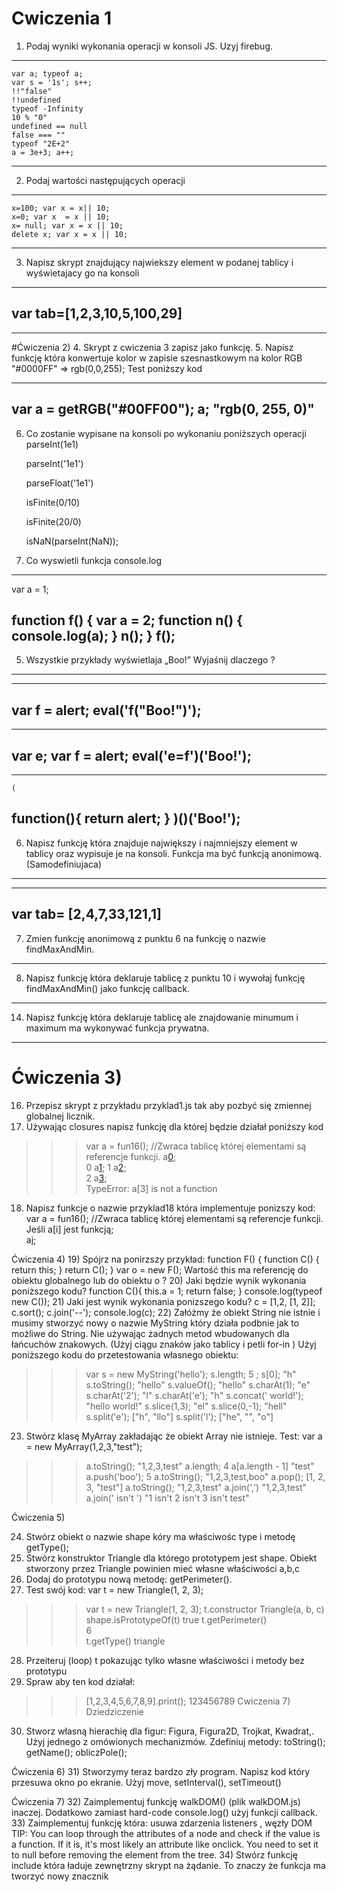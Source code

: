 # Cwiczenia 1
1. Podaj wyniki wykonania operacji w konsoli JS. Uzyj firebug.
---
	var a; typeof a;
	var s = '1s'; s++;
    !!"false"
    !!undefined
    typeof -Infinity
    10 % "0"
    undefined == null
    false === ""
    typeof "2E+2"
    a = 3e+3; a++;
---
2. Podaj wartości następujących operacji
---
    x=100; var x = x|| 10;
    x=0; var x  = x || 10;
    x= null; var x = x || 10;
    delete x; var x = x || 10;
---
3. Napisz skrypt znajdujący najwiekszy element w podanej tablicy i wyświetajacy go na konsoli
---
var tab=[1,2,3,10,5,100,29]
---
-----------
#Ćwiczenia 2)
4.	Skrypt z cwiczenia 3 zapisz jako funkcję.
5.	Napisz funkcję która konwertuje kolor w zapisie szesnastkowym na kolor RGB "#0000FF" => rgb(0,0,255);
Test poniższy kod

---
var a = getRGB("#00FF00");
a; 
"rgb(0, 255, 0)" 
---
6.	Co zostanie wypisane na konsoli po wykonaniu poniższych operacji
	parseInt(1e1) 

	parseInt('1e1') 

	parseFloat('1e1') 

	isFinite(0/10) 

	isFinite(20/0) 

	isNaN(parseInt(NaN)); 


7.	Co wyswietli funkcja console.log

---
var a = 1;

function f() {
  var a = 2;
  function n() {
    console.log(a);
  }
  n();
}
f();
---
5)	Wszystkie przykłady wyświetlaja „Boo!” Wyjaśnij dlaczego ?
-----------

---
var f = alert;
eval('f("Boo!")'); 
---
---
var e;
var f = alert; 
eval('e=f')('Boo!'); 
---
---
	(
  function(){ 
    return alert; 
  } 
)()('Boo!'); 
---
6)	 Napisz funkcję która znajduje największy i najmniejszy element w tablicy oraz wypisuje je na konsoli.
Funkcja ma być funkcją anonimową. (Samodefiniujaca)
-----------
---
var tab= [2,4,7,33,121,1]
--
7)	Zmien funkcję anonimową z punktu 6 na funkcję o nazwie findMaxAndMin.
-----------
8)  Napisz funkcję która deklaruje tablicę z punktu 10 i
wywołaj funkcję findMaxAndMin()  jako funkcję callback.
-----------
14)	 Napisz funkcję która deklaruje tablicę ale znajdowanie minumum i maximum
ma wykonywać funkcja prywatna.
-----------

Ćwiczenia 3)
===
16)	Przepisz skrypt z przykładu przyklad1.js tak aby pozbyć się zmiennej globalnej licznik.
17)	 Używając closures napisz funkcję dla której będzie działał poniższy kod
>>>var a = fun16();    //Zwraca tablicę której elementami są referencje funkcji.
>>>a[0]();   
0
>>>a[1]();
1
>>>a[2]();  
2
>>>a[3]();  
TypeError: a[3] is not a function
18)	Napisz funkcje o nazwie przyklad18 która implementuje ponizszy kod: 
var a = fun16();    //Zwraca tablicę której elementami są referencje funkcji.
Jeśli a[i] jest funkcją;   
a[i]();


Ćwiczenia 4) 
19)	Spójrz na ponirzszy przykład:
function F() { 
  function C() { 
    return this; 
  } 
  return C(); 
 } 
 var o = new F(); 
Wartość this ma referencję do obiektu globalnego lub do obiektu o ?
20)	 Jaki będzie wynik wykonania poniższego kodu?
	 function C(){ 
	  this.a = 1; 
	  return false; 
	 } 
	 console.log(typeof new C()); 
21)	Jaki jest wynik wykonania ponizszego kodu? 
c = [1,2, [1, 2]]; 
c.sort(); 
c.join('--'); 
console.log(c); 
22)	Załóżmy że obiekt String nie istnie i musimy stworzyć nowy o nazwie MyString który działa podbnie jak to możliwe do String. Nie używając żadnych metod wbudowanych dla łańcuchów znakowych. (Użyj ciągu znaków jako tablicy i petli for-in )
Użyj poniższego kodu do przetestowania własnego obiektu:
>>> var s = new MyString('hello'); 
>>> s.length; 
	5 ;	
>>> s[0]; 
"h" 
>>> s.toString(); 
"hello" 
>>> s.valueOf(); 
"hello" 
>>> s.charAt(1); 
"e" 
>>> s.charAt('2'); 
"l" 
>>> s.charAt('e'); 
"h" 
>>> s.concat(' world!'); 
"hello world!" 
>>> s.slice(1,3); 
"el" 
>>> s.slice(0,-1); 
"hell" 
>>> s.split('e'); 
["h", "llo"] 
>>> s.split('l'); 
["he", "", "o"] 
23)	 Stwórz klasę MyArray zakładając że obiekt Array nie istnieje.
Test:
var a = new MyArray(1,2,3,"test"); 
>>> a.toString(); 
"1,2,3,test" 
 >>> a.length; 
 4 
 >>> a[a.length - 1] 
 "test" 
 >>> a.push('boo'); 
 5 
 >>> a.toString(); 
 "1,2,3,test,boo" 
 >>> a.pop(); 
 [1, 2, 3, "test"] 
 >>> a.toString(); 
 "1,2,3,test" 
 >>> a.join(',') 
 "1,2,3,test" 
 >>> a.join(' isn\'t ') 
 "1 isn't 2 isn't 3 isn't test" 

Ćwiczenia 5)

24)	 Stwórz obiekt o nazwie shape kóry ma właściwośc type i metodę getType();
25)	 Stwórz konstruktor Triangle dla którego prototypem jest shape. Obiekt stworzony przez Triangle powinien mieć własne właściwości a,b,c
26)	 Dodaj do prototypu nową metodę: getPerimeter(). 
27)	 Test swój kod:
var t = new Triangle(1, 2, 3); 
>>> var t = new Triangle(1, 2, 3); 
>>> t.constructor 
Triangle(a, b, c) 
>>> shape.isPrototypeOf(t) 
true 
>>> t.getPerimeter() 	
6 	 
>>> t.getType() 
triangle
28)	Przeiteruj (loop) t pokazując tylko własne właściwości i metody bez prototypu
29)	Spraw aby ten kod działał:
>>>[1,2,3,4,5,6,7,8,9].print();
123456789 
Cwiczenia 7) Dziedziczenie

30)	Stworz własną hierachię dla figur: Figura, Figura2D, Trojkat, Kwadrat,. Użyj jednego z omówionych mechanizmów. Zdefiniuj metody:
toString();
getName();
obliczPole();

Ćwiczenia 6)
31)	Stworzymy teraz bardzo zły program. Napisz kod który przesuwa okno po ekranie.
Użyj move, setInterval(), setTimeout()

Ćwiczenia 7)
32)	Zaimplementuj funkcję  walkDOM() (plik  walkDOM.js) inaczej. Dodatkowo zamiast hard-code console.log() użyj funkcji callback.
33)	Zaimplementuj funkcję która: usuwa zdarzenia listeners , węzły DOM
TIP: You can loop through the attributes of a node and check if the value is a function. If it is, it's most likely an attribute like onclick. You need to set it to null before removing the element from the tree. 
34)	Stwórz funkcję include która ładuje zewnętrzny skrypt na żądanie. To znaczy że funkcja ma tworzyć nowy znacznik <script> i ustawiać atrybut src.

TEST:
include('somescript.js'); 
35)	Stwórz obiekt narzędziowy o nazwie myevent który ma następujące metody:
addListener(element, event_name, callback)— gdzie lement może być tablicą elementów.
removeListener(element, event_name, callback) 
getTarget(event) 
stopPropagation(event) 
preventDefault(event) 
Użycie:
function myCallback(e) { 
e = myevent.getEvent(e); 
alert(myevent.getTarget(e).href); 
myevent.stopPropagation(e); 
myevent.preventDefault(e); 
} 
myevent.addListener(document.links, 'click', myCallback); 

Wszystkie linki prowadzą nigdzie i pojawia się okienko alert wyświetlające atrybut href.

36)	Stwórz absolutnie wypozycjonowany <div> gdzie x=100px, y=100px. Napisz kod który będzie przesuwał <div> po stronie używając strzałek klawiszy albo klawiszy J (lewo) K (prawo) M (na dół) K (do góry). Użyj myevent z poprzedniego ćwiczenia.





